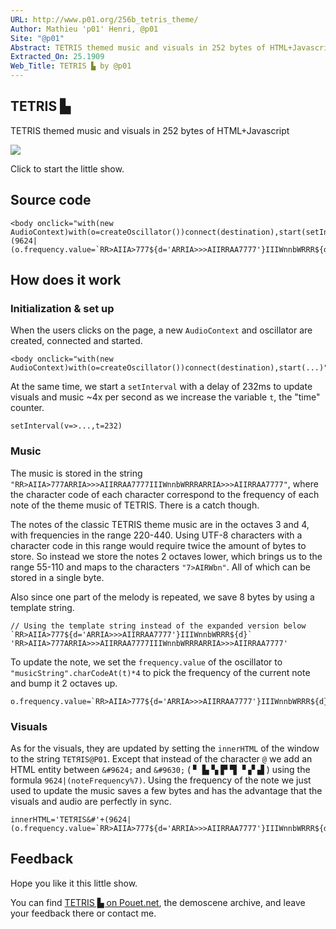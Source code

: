 ```yaml
---
URL: http://www.p01.org/256b_tetris_theme/
Author: Mathieu 'p01' Henri, @p01
Site: "@p01"
Abstract: TETRIS themed music and visuals in 252 bytes of HTML+Javascript
Extracted_On: 25.1909
Web_Title: TETRIS ▙ by @p01
---
```


## TETRIS ▙

TETRIS themed music and visuals in 252 bytes of HTML+Javascript

[![](http://www.p01.org/256b_tetris_theme/tetris_theme.gif)](http://www.p01.org/256b_tetris_theme/tetris_theme.htm)

Click to start the little show.

## Source code

```
<body onclick="with(new AudioContext)with(o=createOscillator())connect(destination),start(setInterval(v=>innerHTML='TETЯIS&#'+(9624|(o.frequency.value=`RR>AIIA>777${d='ARRIA>>>AIIRRAA7777'}IIIWnnbWRRR${d}`.charCodeAt(++t%58)*4)%7)+'P01',t=232))">click
```

## How does it work

### Initialization & set up

When the users clicks on the page, a new `AudioContext` and oscillator are created, connected and started.

```
<body onclick="with(new AudioContext)with(o=createOscillator())connect(destination),start(...)">click
```

At the same time, we start a `setInterval` with a delay of 232ms to update visuals and music ~4x per second as we increase the variable `t`, the "time" counter.

```
setInterval(v=>...,t=232)
```

### Music

The music is stored in the string `"RR>AIIA>777ARRIA>>>AIIRRAA7777IIIWnnbWRRRARRIA>>>AIIRRAA7777"`, where the character code of each character correspond to the frequency of each note of the theme music of TETRIS. There is a catch though.

The notes of the classic TETRIS theme music are in the octaves 3 and 4, with frequencies in the range 220-440. Using UTF-8 characters with a character code in this range would require twice the amount of bytes to store. So instead we store the notes 2 octaves lower, which brings us to the range 55-110 and maps to the characters `"7>AIRWbn"`. All of which can be stored in a single byte.

Also since one part of the melody is repeated, we save 8 bytes by using a template string.

```
// Using the template string instead of the expanded version below
`RR>AIIA>777${d='ARRIA>>>AIIRRAA7777'}IIIWnnbWRRR${d}`
'RR>AIIA>777ARRIA>>>AIIRRAA7777IIIWnnbWRRRARRIA>>>AIIRRAA7777'
```

To update the note, we set the `frequency.value` of the oscillator to `"musicString".charCodeAt(t)*4` to pick the frequency of the current note and bump it 2 octaves up.

```
o.frequency.value=`RR>AIIA>777${d='ARRIA>>>AIIRRAA7777'}IIIWnnbWRRR${d}`.charCodeAt(++t%58)*4
```

### Visuals

As for the visuals, they are updated by setting the `innerHTML` of the window to the string `TETЯIS@P01`. Except that instead of the character `@` we add an HTML entity between `&#9624;` and `&#9630;` ( ▘ ▙ ▚ ▛ ▜ ▝ ▞ ▟ ) using the formula `9624|(noteFrequency%7)`. Using the frequency of the note we just used to update the music saves a few bytes and has the advantage that the visuals and audio are perfectly in sync.

```
innerHTML='TETЯIS&#'+(9624|(o.frequency.value=`RR>AIIA>777${d='ARRIA>>>AIIRRAA7777'}IIIWnnbWRRR${d}`.charCodeAt(++t%58)*4)%7)+'P01'
```

## Feedback

Hope you like it this little show.

You can find [TETRIS ▙ on Pouet.net](https://www.pouet.net/prod.php?which=85795), the demoscene archive, and leave your feedback there or contact me.